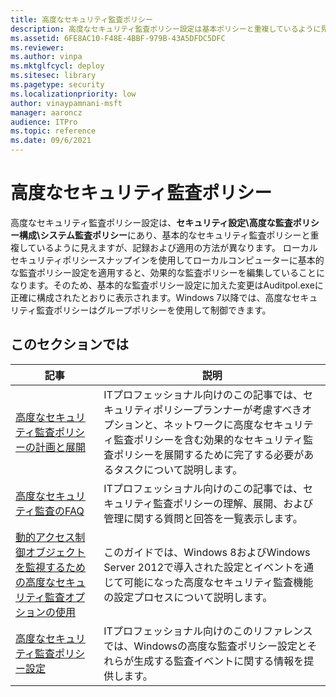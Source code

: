 ```yaml
---
title: 高度なセキュリティ監査ポリシー
description: 高度なセキュリティ監査ポリシー設定は基本ポリシーと重複しているように見えるかもしれませんが、記録および適用の方法が異なります。詳細はこちらをご覧ください。
ms.assetid: 6FE8AC10-F48E-4BBF-979B-43A5DFDC5DFC
ms.reviewer:
ms.author: vinpa
ms.mktglfcycl: deploy
ms.sitesec: library
ms.pagetype: security
ms.localizationpriority: low
author: vinaypamnani-msft
manager: aaroncz
audience: ITPro
ms.topic: reference
ms.date: 09/6/2021
---
```


# 高度なセキュリティ監査ポリシー

高度なセキュリティ監査ポリシー設定は、**セキュリティ設定\\高度な監査ポリシー構成\\システム監査ポリシー**にあり、基本的なセキュリティ監査ポリシーと重複しているように見えますが、記録および適用の方法が異なります。
ローカルセキュリティポリシースナップインを使用してローカルコンピューターに基本的な監査ポリシー設定を適用すると、効果的な監査ポリシーを編集していることになります。そのため、基本的な監査ポリシー設定に加えた変更はAuditpol.exeに正確に構成されたとおりに表示されます。Windows 7以降では、高度なセキュリティ監査ポリシーはグループポリシーを使用して制御できます。

## このセクションでは

| 記事 | 説明 |
| - | - |
| [高度なセキュリティ監査ポリシーの計画と展開](planning-and-deploying-advanced-security-audit-policies.md) | ITプロフェッショナル向けのこの記事では、セキュリティポリシープランナーが考慮すべきオプションと、ネットワークに高度なセキュリティ監査ポリシーを含む効果的なセキュリティ監査ポリシーを展開するために完了する必要があるタスクについて説明します。 |
| [高度なセキュリティ監査のFAQ](advanced-security-auditing-faq.yml) | ITプロフェッショナル向けのこの記事では、セキュリティ監査ポリシーの理解、展開、および管理に関する質問と回答を一覧表示します。 |
| [動的アクセス制御オブジェクトを監視するための高度なセキュリティ監査オプションの使用](using-advanced-security-auditing-options-to-monitor-dynamic-access-control-objects.md) | このガイドでは、Windows 8およびWindows Server 2012で導入された設定とイベントを通じて可能になった高度なセキュリティ監査機能の設定プロセスについて説明します。 |
| [高度なセキュリティ監査ポリシー設定](advanced-security-audit-policy-settings.md) | ITプロフェッショナル向けのこのリファレンスでは、Windowsの高度な監査ポリシー設定とそれらが生成する監査イベントに関する情報を提供します。 |